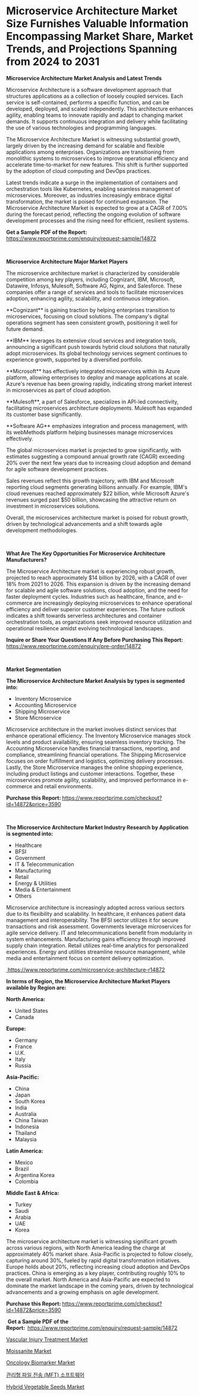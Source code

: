 <p><h1>Microservice Architecture Market Size Furnishes Valuable Information Encompassing Market Share, Market Trends, and Projections Spanning from 2024 to 2031</h1></p><p><strong>Microservice Architecture Market Analysis and Latest Trends</strong></p>
<p><p>Microservice Architecture is a software development approach that structures applications as a collection of loosely coupled services. Each service is self-contained, performs a specific function, and can be developed, deployed, and scaled independently. This architecture enhances agility, enabling teams to innovate rapidly and adapt to changing market demands. It supports continuous integration and delivery while facilitating the use of various technologies and programming languages.</p><p>The Microservice Architecture Market is witnessing substantial growth, largely driven by the increasing demand for scalable and flexible applications among enterprises. Organizations are transitioning from monolithic systems to microservices to improve operational efficiency and accelerate time-to-market for new features. This shift is further supported by the adoption of cloud computing and DevOps practices.</p><p>Latest trends indicate a surge in the implementation of containers and orchestration tools like Kubernetes, enabling seamless management of microservices. Moreover, as industries increasingly embrace digital transformation, the market is poised for continued expansion. The Microservice Architecture Market is expected to grow at a CAGR of 7.00% during the forecast period, reflecting the ongoing evolution of software development processes and the rising need for efficient, resilient systems.</p></p>
<p><strong>Get a Sample PDF of the Report:&nbsp;</strong> <a href="https://www.reportprime.com/enquiry/request-sample/14872">https://www.reportprime.com/enquiry/request-sample/14872</a></p>
<p>&nbsp;</p>
<p><strong>Microservice Architecture Major Market Players</strong></p>
<p><p>The microservice architecture market is characterized by considerable competition among key players, including Cognizant, IBM, Microsoft, Datawire, Infosys, Mulesoft, Software AG, Nginx, and Salesforce. These companies offer a range of services and tools to facilitate microservices adoption, enhancing agility, scalability, and continuous integration.</p><p>**Cognizant** is gaining traction by helping enterprises transition to microservices, focusing on cloud solutions. The company's digital operations segment has seen consistent growth, positioning it well for future demand. </p><p>**IBM** leverages its extensive cloud services and integration tools, announcing a significant push towards hybrid cloud solutions that naturally adopt microservices. Its global technology services segment continues to experience growth, supported by a diversified portfolio. </p><p>**Microsoft** has effectively integrated microservices within its Azure platform, allowing enterprises to deploy and manage applications at scale. Azure's revenue has been growing rapidly, indicating strong market interest in microservices as part of cloud adoption.</p><p>**Mulesoft**, a part of Salesforce, specializes in API-led connectivity, facilitating microservices architecture deployments. Mulesoft has expanded its customer base significantly. </p><p>**Software AG** emphasizes integration and process management, with its webMethods platform helping businesses manage microservices effectively. </p><p>The global microservices market is projected to grow significantly, with estimates suggesting a compound annual growth rate (CAGR) exceeding 20% over the next few years due to increasing cloud adoption and demand for agile software development practices.</p><p>Sales revenues reflect this growth trajectory, with IBM and Microsoft reporting cloud segments generating billions annually. For example, IBM's cloud revenues reached approximately $22 billion, while Microsoft Azure's revenues surged past $50 billion, showcasing the attractive return on investment in microservices solutions. </p><p>Overall, the microservices architecture market is poised for robust growth, driven by technological advancements and a shift towards agile development methodologies.</p></p>
<p>&nbsp;</p>
<p><strong>What Are The Key Opportunities For Microservice Architecture Manufacturers?</strong></p>
<p><p>The Microservice Architecture market is experiencing robust growth, projected to reach approximately $14 billion by 2026, with a CAGR of over 18% from 2021 to 2026. This expansion is driven by the increasing demand for scalable and agile software solutions, cloud adoption, and the need for faster deployment cycles. Industries such as healthcare, finance, and e-commerce are increasingly deploying microservices to enhance operational efficiency and deliver superior customer experiences. The future outlook indicates a shift towards serverless architectures and container orchestration tools, as organizations seek improved resource utilization and operational resilience amidst evolving technological landscapes.</p></p>
<p><strong>Inquire or Share Your Questions If Any Before Purchasing This Report:</strong> <a href="https://www.reportprime.com/enquiry/pre-order/14872">https://www.reportprime.com/enquiry/pre-order/14872</a></p>
<p>&nbsp;</p>
<p><strong>Market Segmentation</strong></p>
<p><strong>The Microservice Architecture Market Analysis by types is segmented into:</strong></p>
<p><ul><li>Inventory Microservice</li><li>Accounting Microservice</li><li>Shipping Microservice</li><li>Store Microservice</li></ul></p>
<p><p>Microservice architecture in the market involves distinct services that enhance operational efficiency. The Inventory Microservice manages stock levels and product availability, ensuring seamless inventory tracking. The Accounting Microservice handles financial transactions, reporting, and compliance, streamlining financial operations. The Shipping Microservice focuses on order fulfillment and logistics, optimizing delivery processes. Lastly, the Store Microservice manages the online shopping experience, including product listings and customer interactions. Together, these microservices promote agility, scalability, and improved performance in e-commerce and retail environments.</p></p>
<p><strong>Purchase this Report:&nbsp;</strong><a href="https://www.reportprime.com/checkout?id=14872&price=3590">https://www.reportprime.com/checkout?id=14872&price=3590</a></p>
<p>&nbsp;</p>
<p><strong>The Microservice Architecture Market Industry Research by Application is segmented into:</strong></p>
<p><ul><li>Healthcare</li><li>BFSI</li><li>Government</li><li>IT & Telecommunication</li><li>Manufacturing</li><li>Retail</li><li>Energy & Utilities</li><li>Media & Entertainment</li><li>Others</li></ul></p>
<p><p>Microservice architecture is increasingly adopted across various sectors due to its flexibility and scalability. In healthcare, it enhances patient data management and interoperability. The BFSI sector utilizes it for secure transactions and risk assessment. Governments leverage microservices for agile service delivery. IT and telecommunications benefit from modularity in system enhancements. Manufacturing gains efficiency through improved supply chain integration. Retail utilizes real-time analytics for personalized experiences. Energy and utilities streamline resource management, while media and entertainment focus on content delivery optimization.</p></p>
<p><a href="https://www.reportprime.com/microservice-architecture-r14872">&nbsp;https://www.reportprime.com/microservice-architecture-r14872</a></p>
<p><strong>In terms of Region, the Microservice Architecture Market Players available by Region are:</strong></p>
<p>
    <p> <strong> North America: </strong>
        <ul>
            <li>United States</li>
            <li>Canada</li>
        </ul>
        </p> 
    <p> <strong> Europe: </strong>
        <ul>
            <li>Germany</li>
            <li>France</li>
            <li>U.K.</li>
            <li>Italy</li>
            <li>Russia</li>
        </ul>
        </p> 
    <p> <strong> Asia-Pacific: </strong>
        <ul>
            <li>China</li>
            <li>Japan</li>
            <li>South Korea</li>
            <li>India</li>
            <li>Australia</li>
            <li>China Taiwan</li>
            <li>Indonesia</li>
            <li>Thailand</li>
            <li>Malaysia</li>
        </ul>
        </p> 
    <p> <strong> Latin America: </strong>
        <ul>
            <li>Mexico</li>
            <li>Brazil</li>
            <li>Argentina Korea</li>
            <li>Colombia</li>
        </ul>
        </p> 
    <p> <strong> Middle East & Africa: </strong>
        <ul>
            <li>Turkey</li>
            <li>Saudi</li>
            <li>Arabia</li>
            <li>UAE</li>
            <li>Korea</li>
        </ul>
    </p>
    </p>
<p><p>The microservice architecture market is witnessing significant growth across various regions, with North America leading the charge at approximately 40% market share. Asia-Pacific is projected to follow closely, capturing around 30%, fueled by rapid digital transformation initiatives. Europe holds about 20%, reflecting increasing cloud adoption and DevOps practices. China is emerging as a key player, contributing roughly 10% to the overall market. North America and Asia-Pacific are expected to dominate the market landscape in the coming years, driven by technological advancements and a growing emphasis on agile development.</p></p>
<p><strong>Purchase this Report: </strong><a href="https://www.reportprime.com/checkout?id=14872&price=3590">https://www.reportprime.com/checkout?id=14872&price=3590</a></p>
<p>&nbsp;<strong>Get a Sample PDF of the Report:&nbsp;&nbsp;</strong><a href="https://www.reportprime.com/enquiry/request-sample/14872">https://www.reportprime.com/enquiry/request-sample/14872</a></p>
<p><strong></strong></p>
<p><p><a href="https://www.linkedin.com/pulse/global-vascular-injury-treatment-market-focus-application-end-use-f65rc?trackingId=ZF0G%2BiSMQ8GVmtHvhJ7zUQ%3D%3D">Vascular Injury Treatment Market</a></p><p><a href="https://medium.com/@mayak140345644/this-moissanite-market-research-report-evaluates-the-key-market-trends-drivers-and-affecting-7b1b26bac064">Moissanite Market</a></p><p><a href="https://github.com/tamvrosiya/Market-Research-Report-List-5/blob/main/oncology-biomarker-market.md">Oncology Biomarker Market</a></p><p><a href="https://medium.com/@reyeshowell_6566/%EA%B4%80%EB%A6%AC%EB%90%9C-%ED%8C%8C%EC%9D%BC-%EC%A0%84%EC%86%A1-mft-%EC%86%8C%ED%94%84%ED%8A%B8%EC%9B%A8%EC%96%B4-%EC%8B%9C%EC%9E%A5-%EB%B6%84%EC%84%9D-%ED%8A%B8%EB%A0%8C%EB%93%9C-%EB%8F%84%EC%A0%84-%EA%B3%BC%EC%A0%9C-%EB%B0%8F-%ED%98%81%EC%8B%A0-2024-2031-cf86895b0bce?postPublishedType=initial">관리형 파일 전송 (MFT) 소프트웨어</a></p><p><a href="https://issuu.com/reportprime-2/docs/hybrid-vegetable-seeds-market-size-_aa0e892ea56e32">Hybrid Vegetable Seeds Market</a></p></p>